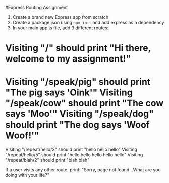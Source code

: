 #Express Routing Assignment

1. Create a brand new Express app from scratch
2. Create a package.json using `npm init` and add express as a dependency
3. In your main app.js file, add 3 different routes:

Visiting "/" should print "Hi there, welcome to my assignment!"
==============================================================
Visiting "/speak/pig" should print "The pig says 'Oink'"
Visiting "/speak/cow" should print "The cow says 'Moo'"
Visiting "/speak/dog" should print "The dog says 'Woof Woof!'"
==============================================================
Visiting "/repeat/hello/3" should print "hello hello hello"
Visiting "/repeat/hello/5" should print "hello hello hello hello hello"
Visiting "/repeat/blah/2"  should print "blah blah"

If a user visits any other route, print:
"Sorry, page not found...What are you doing with your life?"